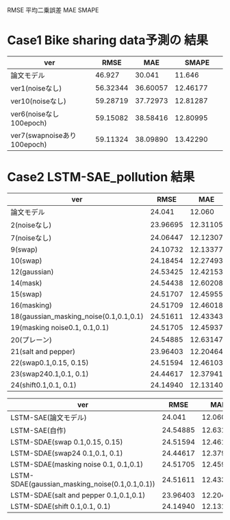 RMSE 平均二乗誤差
MAE 
SMAPE

# Case1 Bike sharing data予測の 結果

|  ver  |  RMSE  |  MAE  |  SMAPE  |
| ---- | ---- | ---- | ---- |
| 論文モデル   |  46.927  |  30.041 |  11.646　　　|
| ver1(noiseなし)   |  56.32344  |  36.60057  |  12.46177  |
| ver10(noiseなし)   |  59.28719  |  37.72973 |  12.81287 |
| ver6(noiseなし 100epoch)   |  59.15082  |  38.58416 |  12.80995 |
| ver7(swapnoiseあり 100epoch)   |  59.11324  |  38.09890 |  13.42290 |

# Case2 LSTM-SAE_pollution 結果

|  ver  |  RMSE  |  MAE  |  SMAPE  |
| ---- | ---- | ---- | ---- |
| 論文モデル   |  24.041 |  12.060 |  9.864　　|
| 2(noiseなし)   |  23.96695  |  12.31105  |  11.13070 |
| 7(noiseなし)   |  24.06447  |  12.12307  |  10.27287  |
|  9(swap)  |  24.10732  |  12.13377  |  10.16360  |
|  10(swap)  |  24.18454  |  12.27493  |  10.65310  |
|  12(gaussian)  |  24.53425  |  12.42153  |  10.00942  |
|  14(mask)  |  24.54438  |  12.60208  |  10.58753  |
|  15(swap)  |  24.51707  |  12.45955  |  10.15732  |
|  16(masking)  |  24.51709  |  12.46018  |  10.15915  |
|  18(gaussian_masking_noise(0.1,0.1,0.1) |  24.51611  |  12.43343  |  10.08358  |
|  19(masking noise0.1, 0.1,0.1) |  24.51705  |  12.45937  |  10.15680  |
|  20(プレーン) |  24.54885  |  12.63147  |  10.69073  |
|  21(salt and pepper) |  23.96403  |  12.20464  |  10.99007  |
|  22(swap0.1,0.15, 0.15) |  24.51594  |  12.46103  |  10.16459  |
|  23(swap240.1,0.1, 0.1) |  24.44617  |  12.37941  |  10.07708  |
|  24(shift0.1,0.1, 0.1) |  24.14940  |  12.13140  |  10.02835  |





|  ver  |  RMSE  |  MAE  |  SMAPE  |
| ---- | ---- | ---- | ---- |
| LSTM-SAE(論文モデル)   |  24.041 |  12.060 |  9.864　　|
|  LSTM-SAE(自作) |  24.54885  |  12.63147  |  10.69073  |
|  LSTM-SDAE(swap 0.1,0.15, 0.15) |  24.51594  |  12.46103  |  10.16459  |
|  LSTM-SDAE(swap24 0.1,0.1, 0.1) |  24.44617  |  12.37941  |  10.07708  |
|  LSTM-SDAE(masking noise 0.1, 0.1,0.1) |  24.51705  |  12.45937  |  10.15680  |
|  LSTM-SDAE(gaussian_masking_noise(0.1,0.1,0.1)) |  24.51611  |  12.43343  |  10.08358  |
|  LSTM-SDAE(salt and pepper 0.1,0.1,0.1)|  23.96403  |  12.20464  |  10.99007  |
|  LSTM-SDAE(shift 0.1,0.1, 0.1) |  24.14940  |  12.13140  |  10.02835  |
